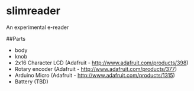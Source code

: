 slimreader
==========

An experimental e-reader

##Parts
* body
* knob
* 2x16 Character LCD (Adafruit - http://www.adafruit.com/products/398)
* Rotary encoder (Adafruit - http://www.adafruit.com/products/377)
* Arduino Micro (Adafruit - http://www.adafruit.com/products/1315)
* Battery (TBD)